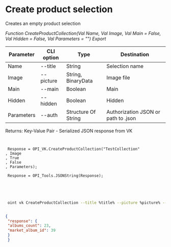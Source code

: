 ﻿---
sidebar_position: 3
---

# Create product selection
 Creates an empty product selection


*Function CreateProductCollection(Val Name, Val Image, Val Main = False, Val Hidden = False, Val Parameters = "") Export*

 | Parameter | CLI option | Type | Destination |
 |-|-|-|-|
 | Name | --title | String | Selection name |
 | Image | --picture | String, BinaryData | Image file |
 | Main | --main | Boolean | Main |
 | Hidden | --hidden | Boolean | Hidden |
 | Parameters | --auth | Structure Of String | Authorization JSON or path to .json |

 
 Returns: Key-Value Pair - Serialized JSON response from VK

```bsl title="Code example"
	
 
 Response = OPI_VK.CreateProductCollection("TestCollection"
, Image
, True
, False
, Parameters);
 
 Response = OPI_Tools.JSONString(Response);
 

	
```

```sh title="CLI command example"
 
 oint vk CreateProductCollection --title %title% --picture %picture% --main %main% --hidden %hidden% --auth %auth%

```


```json title="Result"

{
 "response": {
 "albums_count": 23,
 "market_album_id": 39
 }
 }

```
